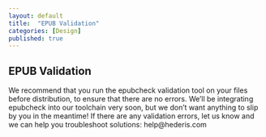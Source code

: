 ```yaml
---
layout: default
title:  "EPUB Validation"
categories: [Design]
published: true
---
```


<section data-type="chapter" class="hsecchapter" data-hederis-type="hsecchapter" id="pzVIP6TuO"><h1 data-hederis-type="hblkchaptitle" class="hblkchaptitle" id="p94W5g7Tp">EPUB Validation</h1>
    <p class="hblkp" data-hederis-type="hblkp" id="pjkfHKGk9">We recommend that you run the epubcheck validation tool on your files before distribution, to ensure that there are no errors. We&#8217;ll be integrating epubcheck into our toolchain very soon, but we don&#8217;t want anything to slip by you in the meantime! If there are any validation errors, let us know and we can help you troubleshoot solutions: help@hederis.com</p>
    </section>
    